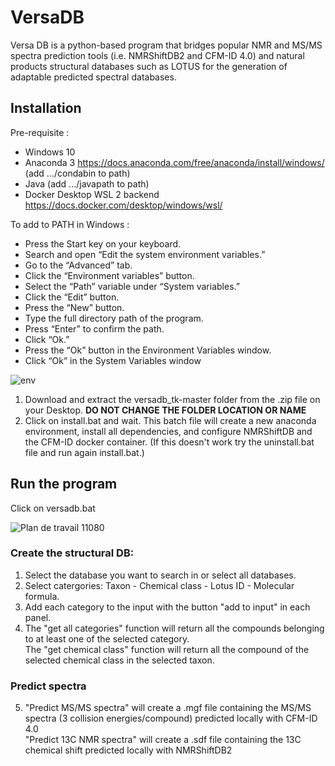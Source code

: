 # VersaDB
Versa DB is a python-based program that bridges popular NMR and MS/MS spectra prediction tools (i.e. NMRShiftDB2 and CFM-ID 4.0) and natural products structural databases such as LOTUS for the generation of adaptable predicted spectral databases.

## Installation
Pre-requisite : 
 - Windows 10
 - Anaconda 3 https://docs.anaconda.com/free/anaconda/install/windows/ (add .../condabin to path)
 - Java (add .../javapath to path)
 - Docker Desktop WSL 2 backend https://docs.docker.com/desktop/windows/wsl/

To add to PATH in Windows :
- Press the Start key on your keyboard.
- Search and open “Edit the system environment variables.”
- Go to the “Advanced” tab.
- Click the “Environment variables” button.
- Select the “Path” variable under “System variables.”
- Click the “Edit” button.
- Press the “New” button.
- Type the full directory path of the program.
- Press “Enter” to confirm the path.
- Click “Ok.”
- Press the “Ok” button in the Environment Variables window.
- Click “Ok” in the System Variables window

![env](https://github.com/simremy/versadb_tk/assets/41745996/57fadb75-5393-4712-a1ea-8ef967b164b3)


1. Download and extract the versadb_tk-master folder from the .zip file on your Desktop. **DO NOT CHANGE THE FOLDER LOCATION OR NAME**
2. Click on install.bat and wait. This batch file will create a new anaconda environment, install all dependencies, and configure NMRShiftDB and the CFM-ID docker container. (If this doesn't work try the uninstall.bat file and run again install.bat.)

## Run the program
Click on versadb.bat

![Plan de travail 11080](https://user-images.githubusercontent.com/41745996/168621136-db932ff8-f33d-46e2-95d3-2856455a08af.png)

### Create the structural DB:  
1. Select the database you want to search in or select all databases. 
2. Select catergories:  Taxon - Chemical class - Lotus ID - Molecular formula.   
3. Add each category to the input with the button "add to input" in each panel.  
4. The "get all categories" function will return all the compounds belonging to at least one of the selected category.  
   The "get chemical class" function will return all the compound of the selected chemical class in the selected taxon.  
### Predict spectra
5. "Predict MS/MS spectra" will create a .mgf file containing the MS/MS spectra (3 collision energies/compound) predicted locally with CFM-ID 4.0  
"Predict 13C NMR spectra" will create a .sdf file containing the 13C chemical shift predicted locally with NMRShiftDB2 


